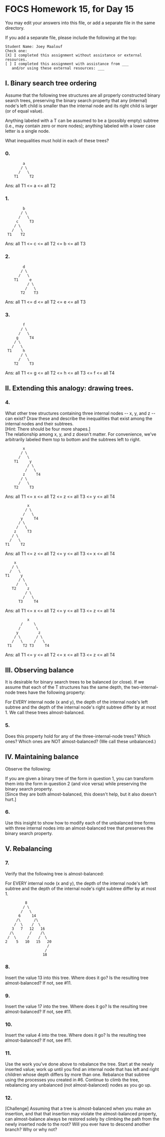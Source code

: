 
# FOCS Homework 15, for Day 15

You may edit your answers into this file, or add a separate file in the same directory.

If you add a separate file, please include the following at the top:

```
Student Name: Joey Maalouf
Check one:
[X] I completed this assignment without assistance or external resources.
[ ] I completed this assignment with assistance from ___
   and/or using these external resources: ___
```


## I. Binary search tree ordering

Assume that the following tree structures are all properly constructed binary search trees, preserving the binary search property that any (internal) node's left child is smaller than the internal node and its right child is larger (or of equal value).  

Anything labeled with a T can be assumed to be a (possibly empty) subtree (i.e., may contain zero or more nodes); anything labeled with a lower case letter is a single node.

What inequalities must hold in each of these trees?

### 0.
```
        a
       / \
      /   \
    T1     T2
```

Ans: all T1 <= a <= all T2

### 1.
```
        b
       / \
      /   \
     c     T3
    / \
   /   \
 T1    T2
```

Ans: all T1 <= c <= all T2 <= b <= all T3

### 2.
```
        d
       / \
      /   \
    T1     e
          / \
         /   \
       T2    T3
```

Ans: all T1 <= d <= all T2 <= e <= all T3

### 3.
```
        f
       / \
      /   \
     g     T4
    / \
   /   \
 T1     h
       / \
      /   \
    T2     T3
```

Ans: all T1 <= g <= all T2 <= h <= all T3 <= f <= all T4


## II.  Extending this analogy:  drawing trees.

### 4. 

What other tree structures containing three internal nodes -- x, y, and z -- can exist?  Draw these and describe the inequalities that exist among the internal nodes and their subtrees.  
[Hint:  There should be four more shapes.]  
The relationship among x, y, and z doesn't matter.  For convenience, we've arbitrarily labeled them top to bottom and the subtrees left to right.

```
        x
       / \
      /   \
    T1     y
          / \
         /   \
        z     T4
       / \
      /   \
    T2     T3
```

Ans: all T1 <= x <= all T2 <= z <= all T3 <= y <= all T4

```
          x
         / \
        /   \
       y     T4
      / \
     /   \
    z     T3
   / \
  /   \
T1     T2
```

Ans: all T1 <= z <= all T2 <= y <= all T3 <= x <= all T4

```
    x
   / \
  /   \
T1     y
      / \
     /   \
   T2     z
         / \
        /   \
      T3     T4
```

Ans: all T1 <= x <= all T2 <= y <= all T3 <= z <= all T4

```
          x
       /     \
      /       \
     y         z
    / \       / \
   /   \     /   \
 T1     T2 T3     T4
```

Ans: all T1 <= y <= all T2 <= x <= all T3 <= z <= all T4


## III.  Observing balance

It is desirable for binary search trees to be balanced (or close).  If we assume that each of the T structures has the same depth, the two-internal-node trees have the following property:

For EVERY internal node (x and y), the depth of the internal node's left subtree and the depth of the internal node's right subtree differ by at most 1.  We call these trees almost-balanced.  


### 5. 

Does this property hold for any of the three-internal-node trees?  Which ones?  Which ones are NOT almost-balanced?  (We call these unbalanced.)


## IV.  Maintaining balance


Observe the following:

If you are given a binary tree of the form in question 1, you can transform them into the form in question 2 (and vice versa) while preserving the binary search property.  
[Since they are both almost-balanced, this doesn't help, but it also doesn't hurt.]  

### 6. 

Use this insight to show how to modify each of the unbalanced tree forms with three internal nodes into an almost-balanced tree that preserves the binary search property.




## V.  Rebalancing

### 7. 

Verify that the following tree is almost-balanced:

For EVERY internal node (x and y), the depth of the internal node's left subtree and the depth of the internal node's right subtree differ by at most 1. 

```
         8
        / \
       /   \
      6     14
     /\      /\  
    /  \    /  \ 
   3   7   12   16  
  /\       /    /\ 
 /  \     /    /  \ 
2    5   10   15   20
                   /
                  /
                 18
```



### 8. 

Insert the value 13 into this tree.  Where does it go?  Is the resulting tree almost-balanced?  If not, see #11.


### 9. 

Insert the value 17 into the tree.  Where does it go?  Is the resulting tree almost-balanced?  If not, see #11.

### 10. 

Insert the value 4 into the tree.  Where does it go?  Is the resulting tree almost-balanced?  If not, see #11.


### 11. 

Use the work you've done above to rebalance the tree.  Start at the newly inserted value; work up until you find an internal node that has left and right children whose depth differs by more than one.  Rebalance that subtree using the processes you created in #6.  Continue to climb the tree, rebalancing any unbalanced (not almost-balanced) nodes as you go up.


### 12. 

[Challenge] Assuming that a tree is almost-balanced when you make an insertion, and that that insertion may violate the almost-balanced property, can almost-balance always be restored solely by climbing the  path from the newly inserted node to the root?  Will you ever have to descend another branch?  Why or why not?











